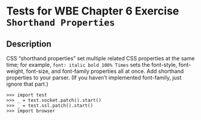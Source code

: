 Tests for WBE Chapter 6 Exercise `Shorthand Properties`
=======================

Description
-----------

CSS “shorthand properties” set multiple related CSS properties at the same time;
  for example, `font: italic bold 100% Times` sets the font-style, font-weight, 
  font-size, and font-family properties all at once. 
Add shorthand properties to your parser. 
(If you haven’t implemented font-family, just ignore that part.)

    >>> import test
    >>> _ = test.socket.patch().start()
    >>> _ = test.ssl.patch().start()
    >>> import browser

